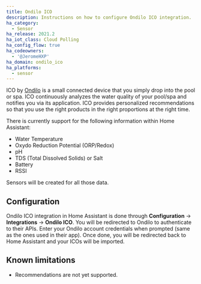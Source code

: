```yaml
---
title: Ondilo ICO
description: Instructions on how to configure Ondilo ICO integration.
ha_category:
  - Sensor
ha_release: 2021.2
ha_iot_class: Cloud Polling
ha_config_flow: true
ha_codeowners:
  - '@JeromeHXP'
ha_domain: ondilo_ico
ha_platforms:
  - sensor
---
```


ICO by [Ondilo](https://ondilo.com/en/) is a small connected device that you simply drop into the pool or spa. ICO continuously analyzes the water quality of your pool/spa and notifies you via its application. ICO provides personalized recommendations so that you use the right products in the right proportions at the right time.

There is currently support for the following information within Home Assistant:

- Water Temperature
- Oxydo Reduction Potential (ORP/Redox)
- pH
- TDS (Total Dissolved Solids) or Salt
- Battery
- RSSI

Sensors will be created for all those data.

## Configuration

Ondilo ICO integration in Home Assistant is done through **Configuration** -> **Integrations** -> **Ondilo ICO**. You will be redirected to Ondilo to authenticate to their APIs. Enter your Ondilo account credentials when prompted (same as the ones used in their app). Once done, you will be redirected back to Home Assistant and your ICOs will be imported.

## Known limitations

- Recommendations are not yet supported.
